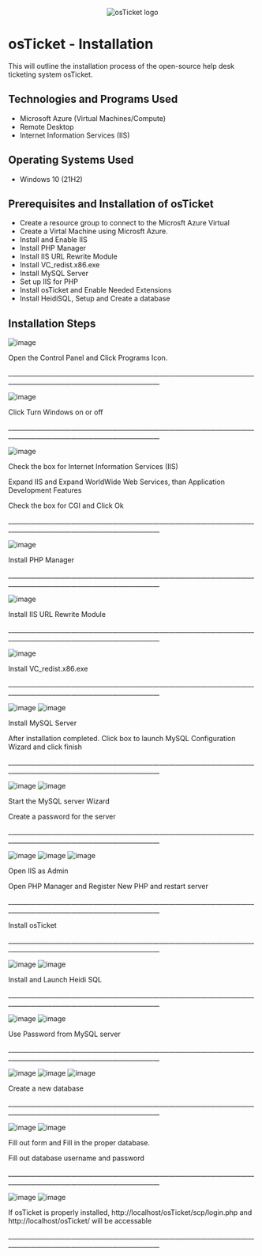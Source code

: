 <p align="center">
<img src="https://i.imgur.com/Clzj7Xs.png" alt="osTicket logo"/>
</p>

<h1>osTicket - Installation</h1>
This will outline the installation process of the open-source help desk ticketing system osTicket.<br />

<h2>Technologies and Programs Used</h2>

- Microsoft Azure (Virtual Machines/Compute)
- Remote Desktop
- Internet Information Services (IIS)

<h2>Operating Systems Used </h2>

- Windows 10</b> (21H2)

<h2>Prerequisites and Installation of osTicket</h2>

- Create a resource group to connect to the Microsft Azure Virtual
- Create a Virtal Machine using Microsft Azure.
- Install and Enable IIS
- Install PHP Manager
- Install IIS URL Rewrite Module
- Install VC_redist.x86.exe
- Install MySQL Server
- Set up IIS for PHP
- Install osTicket and Enable Needed Extensions
- Install HeidiSQL, Setup and Create a database

<h2>Installation Steps</h2>

![image](https://github.com/user-attachments/assets/31942d6b-20f5-4057-9b44-f66dbc55ad3f)
<p>
Open the Control Panel and Click Programs Icon.
</p>
<p>
 ______________________________________________________________________________________________________________________________
</p>

![image](https://github.com/user-attachments/assets/95927234-9016-45df-8830-4dfc3085650d)
<p>
Click Turn Windows on or off
</p>
<p>
 ______________________________________________________________________________________________________________________________
</p>

![image](https://github.com/user-attachments/assets/598dabe8-32ee-4df0-ad8c-8cf8d1dd05be)
<p>
Check the box for Internet Information Services (IIS)
</p>
<p>
Expand IIS and Expand WorldWide Web Services, than Application Development Features
</p>
<p>
Check the box for CGI and Click Ok
</p>
<p>
 ______________________________________________________________________________________________________________________________
</p>
 
![image](https://github.com/user-attachments/assets/bc40140c-329f-435f-aa4c-4327dadf6c8b)
<p>
 Install PHP Manager 
</p>
<p>
 ______________________________________________________________________________________________________________________________
</p>

![image](https://github.com/user-attachments/assets/65bf05b2-2aba-4369-91e6-d2d4cbfb0fe2)
<p>
  Install IIS URL Rewrite Module
</p>
<p>
 ______________________________________________________________________________________________________________________________
</p>

![image](https://github.com/user-attachments/assets/20ea6756-8a07-4488-ae88-22b8b1fec5dd)
<p>
  Install VC_redist.x86.exe
</p>
<p>
 ______________________________________________________________________________________________________________________________
</p>

![image](https://github.com/user-attachments/assets/d2803a59-0d04-4581-98ba-2016e8288028)
![image](https://github.com/user-attachments/assets/35bb07a3-1665-40b6-8f00-20ed6131d017)
<p>
  Install MySQL Server
</p>
<p>
  After installation completed. Click box to launch MySQL Configuration Wizard and click finish
</p>
<p>
 ______________________________________________________________________________________________________________________________
</p>

![image](https://github.com/user-attachments/assets/d7076ca1-1697-4de4-a3f8-b743da75869c)
![image](https://github.com/user-attachments/assets/e7ccde61-1170-4e88-ae29-1139612d26ed)
<p>
  Start the MySQL server Wizard
</p>
<p>
  Create a password for the server
</p>
<p>
 ______________________________________________________________________________________________________________________________
</p>

![image](https://github.com/user-attachments/assets/642e3593-b6a0-40ef-b072-771cb1d29fce)
![image](https://github.com/user-attachments/assets/babffab8-108e-49d3-b8c2-25ca59b1c158)
![image](https://github.com/user-attachments/assets/968812e5-ba57-4af8-8bee-2519e724d4aa)
<p>
 Open IIS as Admin
</p>
<p>
 Open PHP Manager and Register New PHP and restart server
</p>
<p>
 ______________________________________________________________________________________________________________________________
</p>

<p>
 Install osTicket
</p>
<p>
 ______________________________________________________________________________________________________________________________
</p>

![image](https://github.com/user-attachments/assets/2c4d26b4-dbbc-4e06-a76a-b9c2c5335795)
![image](https://github.com/user-attachments/assets/775c3516-a5a8-4a7c-875b-fe91fecf36d1)
<p>
 Install and Launch Heidi SQL 
</p>
<p>
 ______________________________________________________________________________________________________________________________
</p>

![image](https://github.com/user-attachments/assets/e6fd16b7-57fa-42e2-a3c8-380dc00497f3)
![image](https://github.com/user-attachments/assets/84587cdf-70a0-410b-9d33-bb0cba9314a3)
<p>
 Use Password from MySQL server
</p>
<p>
 ______________________________________________________________________________________________________________________________
</p>

![image](https://github.com/user-attachments/assets/8be94c2a-0fc1-4fe5-9edd-1b643635b827)
![image](https://github.com/user-attachments/assets/3a359aa1-64f9-40df-857d-13030fbb7d5d)
![image](https://github.com/user-attachments/assets/8ebc3199-99aa-4e70-8c4b-e8686c2b7cca)
<p>
 Create a new database
</p>
<p>
 ______________________________________________________________________________________________________________________________
</p>

![image](https://github.com/user-attachments/assets/51676ed8-4f5d-4b71-a2bc-13e108cd2c22)
![image](https://github.com/user-attachments/assets/10b9d3e6-b349-41a1-a731-918fa144e015)
<p>
 Fill out form and Fill in the proper database.
</p>
<p>
 Fill out database username and password
</p>
<p>
 ______________________________________________________________________________________________________________________________
</p>

![image](https://github.com/user-attachments/assets/6eb27778-cc2c-422b-b130-cd699f1a8aa9)
![image](https://github.com/user-attachments/assets/e853013b-e033-472b-9ef9-246af32aa3a4)
<p>
 If osTicket is properly installed, http://localhost/osTicket/scp/login.php and http://localhost/osTicket/ will be accessable
</p>
<p>
 ______________________________________________________________________________________________________________________________
</p>
</br>
